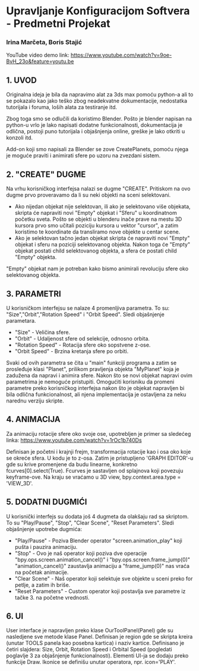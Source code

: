 # Upravljanje Konfiguracijom Softvera - Predmetni Projekat
### Irina Marčeta, Boris Stajić

YouTube video demo link: <https://www.youtube.com/watch?v=9oe-BvH_23o&feature=youtu.be>


## 1. UVOD

Originalna ideja je bila da napravimo alat za 3ds max pomoću python-a ali to se pokazalo kao jako teško zbog
neadekvatne dokumentacije, nedostatka tutorijala i foruma, loših alata za testiranje itd.

Zbog toga smo se odlučili da koristimo Blender. Pošto je blender napisan na python-u vrlo je lako napisati dodatne funkcionalnosti,
dokumentacija je odlična, postoji puno tutorijala i objašnjenja online, greške je lako otkriti u konzoli itd.

Add-on koji smo napisali za Blender se zove CreatePlanets, pomoću njega je moguće praviti i animirati sfere po uzoru na zvezdani sistem.

## 2. "CREATE" DUGME

Na vrhu korisničkog interfejsa nalazi se dugme "CREATE". Pritiskom na ovo dugme prvo proveravamo da li su neki objekti na sceni selektovani. 
- Ako nijedan objekat nije selektovan, ili ako je selektovano više objekata, skripta će napraviti novi "Empty" objekat i "Sferu" u koordinatnom početku sveta. Pošto se objekti u blenderu inače prave na mestu 3D kursora prvo smo učitali poziciju kursora u vektor "cursor", a zatim koristimo te koordinate da transliramo nove objekte u centar scene.
- Ako je selektovan tačno jedan objekat skripta će napraviti novi "Empty" objekat i sferu na poziciji selektovanog objekta.
Nakon toga će "Empty" objekat postati child selektovanog objekta, a sfera će postati child "Empty" objekta.

"Empty" objekat nam je potreban kako bismo animirali revoluciju sfere oko selektovanog objekta.

## 3. PARAMETRI

U korisničkom interfejsu se nalaze 4 promenljiva parametra. To su: "Size","Orbit","Rotation Speed" i "Orbit Speed".
Sledi objašnjenje parametara.
- "Size" - Veličina sfere.
- "Orbit" - Udaljenost sfere od selekcije, odnosno orbita.
- "Rotation Speed" - Rotacija sfere oko sopstvene z-ose.
- "Orbit Speed" - Brzina kretanja sfere po orbiti.

Svaki od ovih parametra se čita u "main" funkciji programa a zatim se prosleđuje klasi "Planet", prilikom pravljenja objekta "MyPlanet" koja je zadužena da napravi i animira sfere. Nakon što se novi objekat napravi ovim parametrima je nemoguće pristupiti. Omogućiti korisniku da promeni parametre preko korisničkog interfejsa nakon što je objekat napravljen bi bila odlična funkcionalnost, ali njena implementacija je ostavljena za neku narednu verziju skripte.


## 4. ANIMACIJA

Za animaciju rotacije sfere oko svoje ose, upotrebljen je primer sa sledećeg linka: <https://www.youtube.com/watch?v=1rOc1b740Ds>

Definisan je početni i krajnji frejm, transformacija rotacije kao i osa oko koje se okreće sfera. U kodu je to z-osa. 
Zatim je pristupljeno 'GRAPH EDITOR'-u gde su krive promenjene da budu linearne, konkretno fcurves[0].select(True). Fcurves je sastavljen od splajnova koji povezuju keyframe-ove. Na kraju se vraćamo u 3D view, bpy.context.area.type = 'VIEW_3D'.

## 5. DODATNI DUGMIĆI

U korisnički interfejs su dodata još 4 dugmeta da olakšaju rad sa skriptom. To su "Play/Pause", "Stop", "Clear Scene", "Reset Parameters".
Sledi objašnjenje upotrebe dugmića:
- "Play/Pause" - Poziva Blender operator "screen.animation_play" koji pušta i pauzira animaciju.
- "Stop" - Ovo je naš operator koji poziva dve operacije "bpy.ops.screen.animation_cancel()" i "bpy.ops.screen.frame_jump(0)"
"animation_cancel()" zaustavlja animaciju a "frame_jump(0)" nas vraća na početak animacije.
- "Clear Scene" - Naš operator koji selektuje sve objekte u sceni preko for petlje, a zatim ih briše.
- "Reset Parameters" - Custom operator koji postavlja sve parametre iz tačke 3. na početne vrednosti.

## 6. UI

User interface je napravljen preko klase OurToolPanel(Panel) gde su nasledjene sve metode klase Panel. Definisan je region gde se skripta kreira (unutar TOOLS panela kao posebna kartica) i naziv kartice. Definisano je četiri slajdera: Size, Orbit, Rotation Speed i Orbital Speed (pogledati poglavlje 3 za objašnjenje funkcionalnosti). Elementi UI-ja se dodaju preko funkcije Draw. Ikonice se definišu unutar operatora, npr. icon='PLAY'.
